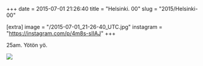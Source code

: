 +++
date = 2015-07-01 21:26:40
title = "Helsinki. 00"
slug = "2015/Helsinki-00"

[extra]
image = "/2015-07-01_21-26-40_UTC.jpg"
instagram = "https://instagram.com/p/4m8s-sIIAJ"
+++

25am. Yötön yö.

<img src="/2015-07-01_21-26-40_UTC.jpg" />
